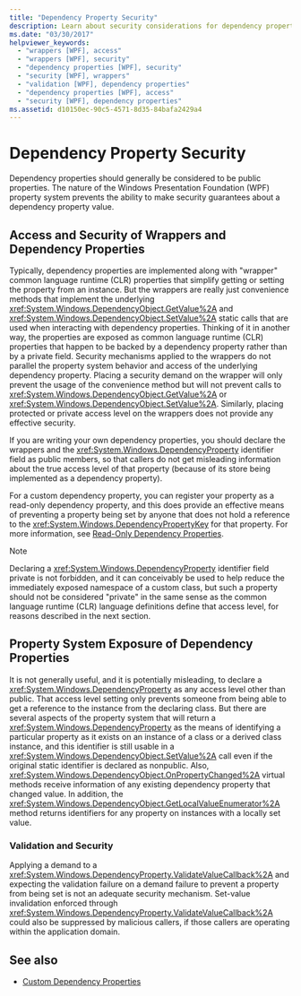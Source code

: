 ```yaml
---
title: "Dependency Property Security"
description: Learn about security considerations for dependency properties in Windows Presentation Foundation (WPF) applications.
ms.date: "03/30/2017"
helpviewer_keywords: 
  - "wrappers [WPF], access"
  - "wrappers [WPF], security"
  - "dependency properties [WPF], security"
  - "security [WPF], wrappers"
  - "validation [WPF], dependency properties"
  - "dependency properties [WPF], access"
  - "security [WPF], dependency properties"
ms.assetid: d10150ec-90c5-4571-8d35-84bafa2429a4
---
```

# Dependency Property Security

Dependency properties should generally be considered to be public properties. The nature of the Windows Presentation Foundation (WPF) property system prevents the ability to make security guarantees about a dependency property value.  

<a name="AccessSecurity"></a>

## Access and Security of Wrappers and Dependency Properties  

 Typically, dependency properties are implemented along with "wrapper" common language runtime (CLR) properties that simplify getting or setting the property from an instance. But the wrappers are really just convenience methods that implement the underlying <xref:System.Windows.DependencyObject.GetValue%2A> and <xref:System.Windows.DependencyObject.SetValue%2A> static calls that are used when interacting with dependency properties. Thinking of it in another way, the properties are exposed as common language runtime (CLR) properties that happen to be backed by a dependency property rather than by a private field. Security mechanisms applied to the wrappers do not parallel the property system behavior and access of the underlying dependency property. Placing a security demand on the wrapper will only prevent the usage of the convenience method but will not prevent calls to <xref:System.Windows.DependencyObject.GetValue%2A> or <xref:System.Windows.DependencyObject.SetValue%2A>. Similarly, placing protected or private access level on the wrappers does not provide any effective security.  
  
 If you are writing your own dependency properties, you should declare the wrappers and the <xref:System.Windows.DependencyProperty> identifier field as public members, so that callers do not get misleading information about the true access level of that property (because of its store being implemented as a dependency property).  
  
 For a custom dependency property, you can register your property as a read-only dependency property, and this does provide an effective means of preventing a property being set by anyone that does not hold a reference to the <xref:System.Windows.DependencyPropertyKey> for that property. For more information, see [Read-Only Dependency Properties](read-only-dependency-properties.md).  
  
> [!NOTE]
> Declaring a <xref:System.Windows.DependencyProperty> identifier field private is not forbidden, and it can conceivably be used to help reduce the immediately exposed namespace of a custom class, but such a property should not be considered "private" in the same sense as the common language runtime (CLR) language definitions define that access level, for reasons described in the next section.  
  
<a name="PropertySystemExposure"></a>

## Property System Exposure of Dependency Properties  

 It is not generally useful, and it is potentially misleading, to declare a <xref:System.Windows.DependencyProperty> as any access level other than public. That access level setting only prevents someone from being able to get a reference to the instance from the declaring class. But there are several aspects of the property system that will return a <xref:System.Windows.DependencyProperty> as the means of identifying a particular property as it exists on an instance of a class or a derived class instance, and this identifier is still usable in a <xref:System.Windows.DependencyObject.SetValue%2A> call even if the original static identifier is declared as nonpublic. Also, <xref:System.Windows.DependencyObject.OnPropertyChanged%2A> virtual methods receive information of any existing dependency property that changed value. In addition, the <xref:System.Windows.DependencyObject.GetLocalValueEnumerator%2A> method returns identifiers for any property on instances with a locally set value.  
  
### Validation and Security  

 Applying a demand to a <xref:System.Windows.DependencyProperty.ValidateValueCallback%2A> and expecting the validation failure on a demand failure to prevent a property from being set is not an adequate security mechanism. Set-value invalidation enforced through <xref:System.Windows.DependencyProperty.ValidateValueCallback%2A> could also be suppressed by malicious callers, if those callers are operating within the application domain.  
  
## See also

- [Custom Dependency Properties](custom-dependency-properties.md)
